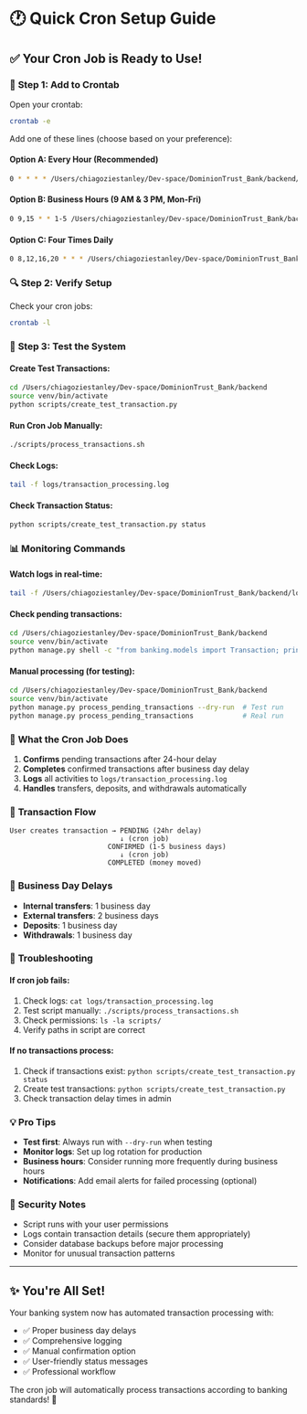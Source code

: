 # 🕐 Quick Cron Setup Guide

## ✅ Your Cron Job is Ready to Use!

### 🚀 **Step 1: Add to Crontab**

Open your crontab:
```bash
crontab -e
```

Add one of these lines (choose based on your preference):

#### Option A: Every Hour (Recommended)
```bash
0 * * * * /Users/chiagoziestanley/Dev-space/DominionTrust_Bank/backend/scripts/process_transactions.sh
```

#### Option B: Business Hours (9 AM & 3 PM, Mon-Fri)
```bash
0 9,15 * * 1-5 /Users/chiagoziestanley/Dev-space/DominionTrust_Bank/backend/scripts/process_transactions.sh
```

#### Option C: Four Times Daily
```bash
0 8,12,16,20 * * * /Users/chiagoziestanley/Dev-space/DominionTrust_Bank/backend/scripts/process_transactions.sh
```

### 🔍 **Step 2: Verify Setup**

Check your cron jobs:
```bash
crontab -l
```

### 🧪 **Step 3: Test the System**

#### Create Test Transactions:
```bash
cd /Users/chiagoziestanley/Dev-space/DominionTrust_Bank/backend
source venv/bin/activate
python scripts/create_test_transaction.py
```

#### Run Cron Job Manually:
```bash
./scripts/process_transactions.sh
```

#### Check Logs:
```bash
tail -f logs/transaction_processing.log
```

#### Check Transaction Status:
```bash
python scripts/create_test_transaction.py status
```

### 📊 **Monitoring Commands**

#### Watch logs in real-time:
```bash
tail -f /Users/chiagoziestanley/Dev-space/DominionTrust_Bank/backend/logs/transaction_processing.log
```

#### Check pending transactions:
```bash
cd /Users/chiagoziestanley/Dev-space/DominionTrust_Bank/backend
source venv/bin/activate
python manage.py shell -c "from banking.models import Transaction; print(f'Pending: {Transaction.objects.filter(status=\"pending\").count()}')"
```

#### Manual processing (for testing):
```bash
cd /Users/chiagoziestanley/Dev-space/DominionTrust_Bank/backend
source venv/bin/activate
python manage.py process_pending_transactions --dry-run  # Test run
python manage.py process_pending_transactions            # Real run
```

### 🎯 **What the Cron Job Does**

1. **Confirms** pending transactions after 24-hour delay
2. **Completes** confirmed transactions after business day delay
3. **Logs** all activities to `logs/transaction_processing.log`
4. **Handles** transfers, deposits, and withdrawals automatically

### 🔄 **Transaction Flow**

```
User creates transaction → PENDING (24hr delay)
                           ↓ (cron job)
                        CONFIRMED (1-5 business days)
                           ↓ (cron job)
                        COMPLETED (money moved)
```

### 📱 **Business Day Delays**

- **Internal transfers**: 1 business day
- **External transfers**: 2 business days  
- **Deposits**: 1 business day
- **Withdrawals**: 1 business day

### 🚨 **Troubleshooting**

#### If cron job fails:
1. Check logs: `cat logs/transaction_processing.log`
2. Test script manually: `./scripts/process_transactions.sh`
3. Check permissions: `ls -la scripts/`
4. Verify paths in script are correct

#### If no transactions process:
1. Check if transactions exist: `python scripts/create_test_transaction.py status`
2. Create test transactions: `python scripts/create_test_transaction.py`
3. Check transaction delay times in admin

### 💡 **Pro Tips**

- **Test first**: Always run with `--dry-run` when testing
- **Monitor logs**: Set up log rotation for production
- **Business hours**: Consider running more frequently during business hours
- **Notifications**: Add email alerts for failed processing (optional)

### 🔐 **Security Notes**

- Script runs with your user permissions
- Logs contain transaction details (secure them appropriately)  
- Consider database backups before major processing
- Monitor for unusual transaction patterns

---

## ✨ **You're All Set!**

Your banking system now has automated transaction processing with:
- ✅ Proper business day delays
- ✅ Comprehensive logging  
- ✅ Manual confirmation option
- ✅ User-friendly status messages
- ✅ Professional workflow

The cron job will automatically process transactions according to banking standards! 🏦 